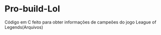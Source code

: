 # Pro-build-Lol
Código em C feito para obter informações de campeões do jogo League of Legends(Arquivos)
